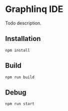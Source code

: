 # Graphlinq IDE

Todo description.

## Installation

```
npm install
```

## Build

```
npm run build
```


## Debug

```
npm run start
```